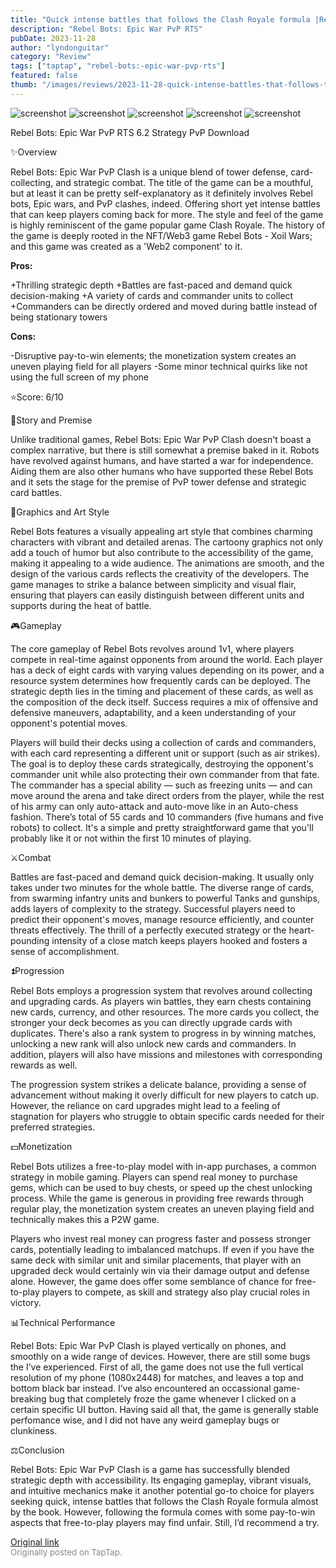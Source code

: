 ```yaml
---
title: "Quick intense battles that follows the Clash Royale formula |Review - Rebel Bots: Epic War PvP Clash"
description: "Rebel Bots: Epic War PvP RTS"
pubDate: 2023-11-28
author: "lyndonguitar"
category: "Review"
tags: ["taptap", "rebel-bots:-epic-war-pvp-rts"]
featured: false
thumb: "/images/reviews/2023-11-28-quick-intense-battles-that-follows-the-clash-royale-formula-review---rebel-bots-epic-war--0.avif"
---
```


<div class="gallery">
  <img src="/images/reviews/2023-11-28-quick-intense-battles-that-follows-the-clash-royale-formula-review---rebel-bots-epic-war--0.avif" alt="screenshot" />
  <img src="/images/reviews/2023-11-28-quick-intense-battles-that-follows-the-clash-royale-formula-review---rebel-bots-epic-war--1.avif" alt="screenshot" />
  <img src="/images/reviews/2023-11-28-quick-intense-battles-that-follows-the-clash-royale-formula-review---rebel-bots-epic-war--2.avif" alt="screenshot" />
  <img src="/images/reviews/2023-11-28-quick-intense-battles-that-follows-the-clash-royale-formula-review---rebel-bots-epic-war--3.avif" alt="screenshot" />
  <img src="/images/reviews/2023-11-28-quick-intense-battles-that-follows-the-clash-royale-formula-review---rebel-bots-epic-war--4.avif" alt="screenshot" />
</div>

Rebel Bots: Epic War PvP RTS
6.2
Strategy
PvP
Download

✨Overview

Rebel Bots: Epic War PvP Clash is a unique blend of tower defense, card-collecting, and strategic combat. The title of the game can be a mouthful, but at least it can be pretty self-explanatory as it definitely involves Rebel bots, Epic wars, and PvP clashes, indeed. Offering short yet intense battles that can keep players coming back for more. The style and feel of the game is highly reminiscent of the game popular game Clash Royale. The history of the game is deeply rooted in the NFT/Web3 game Rebel Bots - Xoil Wars; and this game was created as a 'Web2 component' to it.


**Pros:**


+Thrilling strategic depth
+Battles are fast-paced and demand quick decision-making
+A variety of cards and commander units to collect
+Commanders can be directly ordered and moved during battle instead of being stationary towers


**Cons:**


-Disruptive pay-to-win elements; the monetization system creates an uneven playing field for all players
-Some minor technical quirks like not using the full screen of my phone

⭐️Score: 6/10

📖Story and Premise

Unlike traditional games, Rebel Bots: Epic War PvP Clash doesn't boast a complex narrative, but there is still somewhat a premise baked in it. Robots have revolved against humans, and have started a war for independence. Aiding them are also other humans who have supported these Rebel Bots and it sets the stage for the premise of PvP tower defense and strategic card battles.

🎨Graphics and Art Style

Rebel Bots features a visually appealing art style that combines charming characters with vibrant and detailed arenas. The cartoony graphics not only add a touch of humor but also contribute to the accessibility of the game, making it appealing to a wide audience. The animations are smooth, and the design of the various cards reflects the creativity of the developers. The game manages to strike a balance between simplicity and visual flair, ensuring that players can easily distinguish between different units and supports during the heat of battle.

🎮Gameplay

The core gameplay of Rebel Bots revolves around 1v1, where players compete in real-time against opponents from around the world. Each player has a deck of eight cards with varying values depending on its power, and a resource system determines how frequently cards can be deployed. The strategic depth lies in the timing and placement of these cards, as well as the composition of the deck itself. Success requires a mix of offensive and defensive maneuvers, adaptability, and a keen understanding of your opponent's potential moves.

Players will build their decks using a collection of cards and commanders, with each card representing a different unit or support (such as air strikes). The goal is to deploy these cards strategically, destroying the opponent's commander unit while also protecting their own commander from that fate. The commander has a special ability — such as freezing units — and can move around the arena and take direct orders from the player, while the rest of his army can only auto-attack and auto-move like in an Auto-chess fashion. There’s total of 55 cards and 10 commanders (five humans and five robots) to collect. It's a simple and pretty straightforward game that you'll probably like it or not within the first 10 minutes of playing.

⚔️Combat

Battles are fast-paced and demand quick decision-making. It usually only takes under two minutes for the whole battle. The diverse range of cards, from swarming infantry units and bunkers to powerful Tanks and gunships, adds layers of complexity to the strategy. Successful players need to predict their opponent's moves, manage resource efficiently, and counter threats effectively. The thrill of a perfectly executed strategy or the heart-pounding intensity of a close match keeps players hooked and fosters a sense of accomplishment.

⏫Progression

Rebel Bots employs a progression system that revolves around collecting and upgrading cards. As players win battles, they earn chests containing new cards, currency, and other resources. The more cards you collect, the stronger your deck becomes as you can directly upgrade cards with duplicates.  There's also a rank system to progress in by winning matches, unlocking a new rank will also unlock new cards and commanders. In addition, players will also have missions and milestones with corresponding rewards as well.

The progression system strikes a delicate balance, providing a sense of advancement without making it overly difficult for new players to catch up. However, the reliance on card upgrades might lead to a feeling of stagnation for players who struggle to obtain specific cards needed for their preferred strategies.

💵Monetization

Rebel Bots utilizes a free-to-play model with in-app purchases, a common strategy in mobile gaming. Players can spend real money to purchase gems, which can be used to buy chests, or speed up the chest unlocking process. While the game is generous in providing free rewards through regular play, the monetization system creates an uneven playing field and technically makes this a P2W game.

Players who invest real money can progress faster and possess stronger cards, potentially leading to imbalanced matchups. If even if you have the same deck with similar unit and similar placements, that player with an upgraded deck would certainly win via their damage output and defense alone. However, the game does offer some semblance of chance for free-to-play players to compete, as skill and strategy also play crucial roles in victory.

📊Technical Performance

Rebel Bots: Epic War PvP Clash is played vertically on phones, and smoothly on a wide range of devices. However, there are still some bugs the I’ve experienced. First of all, the game does not use the full vertical resolution of my phone (1080x2448) for matches, and leaves a top and bottom black bar instead. I’ve also encountered an occassional game-breaking bug that completely froze the game whenever I clicked on a certain specific UI button. Having said all that, the game is generally stable perfomance wise, and I did not have any weird gameplay bugs or clunkiness.

⚖️Conclusion

Rebel Bots: Epic War PvP Clash is a game has successfully blended strategic depth with accessibility. Its engaging gameplay, vibrant visuals, and intuitive mechanics make it another potential go-to choice for players seeking quick, intense battles that follows the Clash Royale formula almost by the book. However, following the formula comes with some pay-to-win aspects that free-to-play players may find unfair. Still, I’d recommend a try.

[Original link](https://www.taptap.io/post/6604469)<br><span style="font-size: 0.95em; color: #888;">Originally posted on TapTap.</span>
